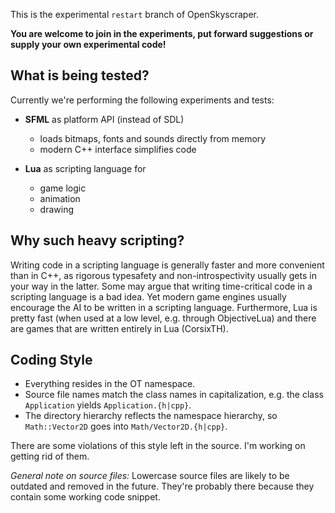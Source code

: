 This is the experimental `restart` branch of OpenSkyscraper.

**You are welcome to join in the experiments, put forward suggestions or supply your own experimental code!**


What is being tested?
---------------------
Currently we're performing the following experiments and tests:

- **SFML** as platform API (instead of SDL)
  - loads bitmaps, fonts and sounds directly from memory
  - modern C++ interface simplifies code

- **Lua** as scripting language for
  - game logic
  - animation
  - drawing

  
Why such heavy scripting?
-------------------------
Writing code in a scripting language is generally faster and more convenient than in C++, as rigorous typesafety and non-introspectivity usually gets in your way in the latter. Some may argue that writing time-critical code in a scripting language is a bad idea. Yet modern game engines usually encourage the AI to be written in a scripting language. Furthermore, Lua is pretty fast (when used at a low level, e.g. through ObjectiveLua) and there are games that are written entirely in Lua (CorsixTH).


Coding Style
------------

- Everything resides in the OT namespace.
- Source file names match the class names in capitalization, e.g. the class `Application` yields `Application.{h|cpp}`.
- The directory hierarchy reflects the namespace hierarchy, so `Math::Vector2D` goes into `Math/Vector2D.{h|cpp}`.

There are some violations of this style left in the source. I'm working on getting rid of them.

*General note on source files:* Lowercase source files are likely to be outdated and removed in the future. They're probably there because they contain some working code snippet.
